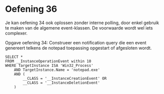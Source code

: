# Oefening 36

Je kan oefening 34 ook oplossen zonder interne polling, door enkel gebruik te maken van de algemene event-klassen. De voorwaarde wordt wel iets complexer.

Opgave oefening 34: Construeer een notification query die een event genereert telkens de notepad toepassing opgestart of afgesloten wordt.

```
SELECT * 
FROM __InstanceOperationEvent within 10
WHERE TargetInstance ISA 'Win32_Process'
	AND TargetInstance.Name = 'notepad.exe'
	AND (
		__CLASS = '__InstanceCreationEvent' OR
		__CLASS = '__InstanceDeletionEvent'
	)
```